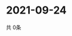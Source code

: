 # 2021-09-24
  共 0条

  <!-- BEGIN -->
  <!-- 最后更新时间Fri Sep 24 2021 00:15:47 GMT+0000 (Coordinated Universal Time) -->
  
  <!-- END -->
  
  